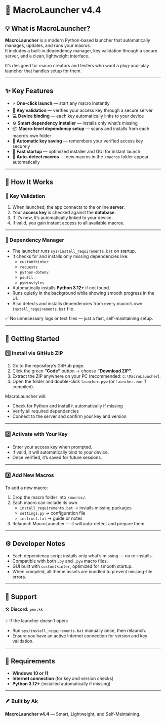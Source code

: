 # 🎯 MacroLauncher v4.4  

## 💡 What is MacroLauncher?  

**MacroLauncher** is a modern Python-based launcher that automatically manages, updates, and runs your macros.  
It includes a built-in dependency manager, key validation through a secure server, and a clean, lightweight interface.  

It’s designed for macro creators and testers who want a plug-and-play launcher that handles setup for them.  

---

## ✨ Key Features  

- ⚡ **One-click launch** — start any macro instantly  
- 🔑 **Key validation** — verifies your access key through a secure server  
- 💻 **Device binding** — each key automatically links to your device  
- ⚙️ **Smart dependency installer** — installs only what’s missing  
- 📦 **Macro-level dependency setup** — scans and installs from each macro’s own folder  
- 🧠 **Automatic key saving** — remembers your verified access key securely  
- 🚀 **Fast startup** — optimized installer and GUI for instant launch  
- 🧩 **Auto-detect macros** — new macros in the `/macros` folder appear automatically  

---

## 🧱 How It Works  

### 🔑 Key Validation  
1. When launched, the app connects to the online **server**.  
2. Your **access key** is checked against the **database**.  
3. If it’s new, it’s automatically linked to your device.  
4. If valid, you gain instant access to all available macros.  

---

### 🧩 Dependency Manager  

- The launcher runs `sys/install_requirements.bat` on startup.  
- It checks for and installs only missing dependencies like:  
  - `customtkinter`  
  - `requests`  
  - `python-dotenv`  
  - `psutil`  
  - `pywinstyles`  
- Automatically installs **Python 3.12+** if not found.  
- Runs quietly in the background while showing smooth progress in the UI.  
- Also detects and installs dependencies from every macro’s own `install_requirements.bat` file.  

✅ No unnecessary logs or text files — just a fast, self-maintaining setup.  

---

## 🚀 Getting Started  

### 1️⃣ Install via GitHub ZIP  

1. Go to the repository’s GitHub page.  
2. Click the green **“Code”** button → choose **“Download ZIP”**.  
3. Extract the ZIP anywhere on your PC (recommended: `C:\MacroLauncher`).  
4. Open the folder and double-click `launcher.pyw` (or `launcher.exe` if compiled).  

MacroLauncher will:  
- Check for Python and install it automatically if missing  
- Verify all required dependencies  
- Connect to the server and confirm your key and version  

---

### 2️⃣ Activate with Your Key  

- Enter your access key when prompted.  
- If valid, it will automatically bind to your device.  
- Once verified, it’s saved for future sessions.  

---

### 3️⃣ Add New Macros  

To add a new macro:  
1. Drop the macro folder into `/macros/`.  
2. Each macro can include its own:  
   - `install_requirements.bat` → installs missing packages  
   - `settings.py` → configuration file  
   - `instruct.txt` → guide or notes  
3. Relaunch MacroLauncher — it will auto-detect and prepare them.  

---

## ⚙️ Developer Notes  

- Each dependency script installs only what’s missing — no re-installs.  
- Compatible with both `.py` and `.pyw` macro files.  
- GUI built with `customtkinter`, optimized for smooth startup.  
- When compiled, all theme assets are bundled to prevent missing-file errors.  

---

## 💬 Support  

🛠 **Discord:** `pew.kk`  

💡 If the launcher doesn’t open:  
- Run `sys/install_requirements.bat` manually once, then relaunch.  
- Ensure you have an active Internet connection for version and key validation.  

---

## 🧠 Requirements  

- **Windows 10 or 11**  
- **Internet connection** (for key and version checks)  
- **Python 3.12+** (installed automatically if missing)  

---

### 🪶 Built by Ak  
**MacroLauncher v4.4** — Smart, Lightweight, and Self-Maintaining.  
